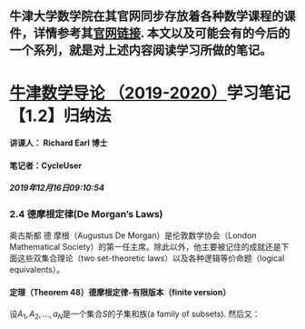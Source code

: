 牛津大学数学院在其官网同步存放着各种数学课程的课件，详情参考其[官网链接](https://courses.maths.ox.ac.uk/node/43812).
本文以及可能会有的今后的一个系列，就是对上述内容阅读学习所做的笔记。
-------------------------------------------------------------------------


# [牛津数学导论 （2019-2020）](https://courses.maths.ox.ac.uk/node/view_material/45954)学习笔记【1.2】归纳法

#### 讲课人： Richard Earl 博士
#### 笔记者：CycleUser
##### 2019年12月16日09:10:54

### 2.4 德摩根定律(De Morgan’s Laws)

奥古斯都 德 摩根（Augustus De Morgan）是伦敦数学协会（London Mathematical Society）的第一任主席。除此以外，他主要被记住的成就还是下面这些双集合理论（two set-theoretic laws）以及各种逻辑等价命题（logical equivalents）。

#### 定理（Theorem 48）德摩根定律-有限版本（finite version）
设$A_1,A_2,...,a_N$是一个集合$S$的子集和族(a family of subsets). 然后又：


